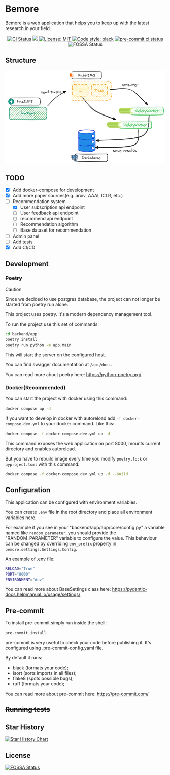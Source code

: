 # Bemore

Bemore is a web application that helps you to keep up with the latest research in your field.

<p align="center">
<a href="https://github.com/AndPuQing/BeMore/actions/workflows/tests.yml"><img alt="CI Status" src="https://github.com/AndPuQing/BeMore/actions/workflows/tests.yml/badge.svg?branch=develop"></a>
<a href="https://codecov.io/gh/AndPuQing/BeMore" >
 <img src="https://codecov.io/gh/AndPuQing/BeMore/graph/badge.svg?token=45JXQFBEJY"/>
 </a>
<a href="https://github.com/AndPuQing/BeMore/blob/main/LICENSE"><img alt="License: MIT" src="https://img.shields.io/badge/License-MIT-yellow.svg"></a>
<a href="https://github.com/psf/black"><img alt="Code style: black" src="https://img.shields.io/badge/code%20style-black-000000.svg"></a>
<a href="https://results.pre-commit.ci/latest/github/AndPuQing/BeMore/develop"><img alt="pre-commit.ci status" src="https://results.pre-commit.ci/badge/github/AndPuQing/BeMore/develop.svg"></a>
<a herf="https://app.fossa.com/projects/git%2Bgithub.com%2FAndPuQing%2FBeMore?ref=badge_shield"><img alt="FOSSA Status" src="https://app.fossa.com/api/projects/git%2Bgithub.com%2FAndPuQing%2FBeMore.svg?type=shield"></a>
</p>


## Structure

![Structure](./assets/arch.png)


## TODO

- [x] Add docker-compose for development
- [x] Add more paper sources(e.g. arxiv, AAAI, ICLR, etc.)
- [ ] Recommendation system
  - [x] User subscription api endpoint
  - [ ] User feedback api endpoint
  - [ ] recommend api endpoint
  - [ ] Recommendation algorithm
  - [ ] Base dataset for recommendation
- [ ] Admin panel
- [ ] Add tests
- [x] Add CI/CD

## Development

### ~~Poetry~~
> [!CAUTION]
> Since we decided to use postgres database, the project can not longer be started from poetry run alone.

This project uses poetry. It's a modern dependency management
tool.

To run the project use this set of commands:

```bash
cd backend/app
poetry install
poetry run python -m app.main
```

This will start the server on the configured host.

You can find swagger documentation at `/api/docs`.

You can read more about poetry here: https://python-poetry.org/

### Docker(Recommended)

You can start the project with docker using this command:

```bash
docker compose up -d
```

If you want to develop in docker with autoreload add `-f docker-compose.dev.yml` to your docker command.
Like this:

```bash
docker compose -f docker-compose.dev.yml up -d
```

This command exposes the web application on port 8000, mounts current directory and enables autoreload.

But you have to rebuild image every time you modify `poetry.lock` or `pyproject.toml` with this command:

```bash
docker compose -f docker-compose.dev.yml up -d --build
```


## Configuration

This application can be configured with environment variables.

You can create `.env` file in the root directory and place all
environment variables here.


For example if you see in your "backend/app/app/core/config.py" a variable named like
`random_parameter`, you should provide the "RANDOM_PARAMETER"
variable to configure the value. This behaviour can be changed by overriding `env_prefix` property
in `bemore.settings.Settings.Config`.

An example of .env file:
```bash
RELOAD="True"
PORT="8000"
ENVIRONMENT="dev"
```

You can read more about BaseSettings class here: https://pydantic-docs.helpmanual.io/usage/settings/

## Pre-commit

To install pre-commit simply run inside the shell:
```bash
pre-commit install
```

pre-commit is very useful to check your code before publishing it.
It's configured using .pre-commit-config.yaml file.

By default it runs:
* black (formats your code);
* isort (sorts imports in all files);
* flake8 (spots possible bugs);
* ruff (formats your code);


You can read more about pre-commit here: https://pre-commit.com/


## ~~Running tests~~

## Star History

[![Star History Chart](https://api.star-history.com/svg?repos=AndPuQing/BeMore&type=Date)](https://star-history.com/#AndPuQing/BeMore&Date)


## License
[![FOSSA Status](https://app.fossa.com/api/projects/git%2Bgithub.com%2FAndPuQing%2FBeMore.svg?type=large)](https://app.fossa.com/projects/git%2Bgithub.com%2FAndPuQing%2FBeMore?ref=badge_large)
